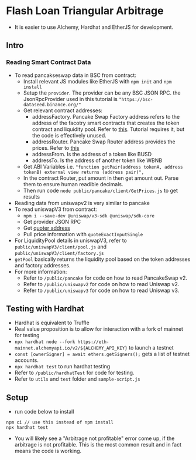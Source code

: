 # Flash Loan Triangular Arbitrage
- It is easier to use Alchemy, Hardhat and EtherJS for development.


## Intro

### Reading Smart Contract Data
- To read pancakseswap data in BSC from contract:
  - Install relevant JS modules like EtherJS with `npm init` and `npm install`
  - Setup the `provider`. The provider can be any BSC JSON RPC. the JsonRpcProvider used in this tutorial is `"https://bsc-dataseed.binance.org/"` 
  - Get relevant contract addresses:
    - addressFactory. Pancake Swap Factory address refers to the address of the facotry smart contracts that creates the token contract and liquidity pool. Refer to [this](https://docs.pancakeswap.finance/code/smart-contracts/pancakeswap-exchange/v2/factory-v2). Tutorial requires it, but the code is effectively unused.
    - addressRouter. Pancake Swap Router address provides the prices. Refer to [this](https://docs.pancakeswap.finance/code/smart-contracts/pancakeswap-exchange/v2/router-v2) 
    - addressFrom. Is the address of a token like BUSD
    - addressTo. Is the address of another token like WBNB
  - Get ABI Variables i.e. `"function getPair(address tokenA, address tokenB) external view returns (address pair)",`
  - In the contract Router, put amount in then get amount out. Parse them to ensure human readible decimals.
  - Then run code `node public/pancake/client/GetPrices.js` to get results
- Reading data from uniswapv2 is very similar to pancake
- To read uniswapV3 from contract:
  - `npm i --save-dev @uniswap/v3-sdk @uniswap/sdk-core`
  - Get provider JSON RPC
  - Get [quoter address](https://docs.uniswap.org/contracts/v3/reference/deployments)
  - Pull price information with `quoteExactInputSingle`
- For LiquidityPool details in uniswapV3, refer to `public/uniswapV3/client/pool.js` and `public/uniswapV3/client/factory.js`
- `getPool` basically returns the liquidity pool based on the token addresses and factory addresses.
- For more information:
  - Refer to `/public/pancake` for code on how to read PancakeSwap v2.
  - Refer to `/public/uniswapv2` for code on how to read Uniswap v2.
  - Refer to `/public/uniswapv3` for code on how to read Uniswap v3.

## Testing with Hardhat
- Hardhat is equivalent to Truffle
- Real value proposition is to allow for interaction with a fork of mainnet for testing
- `npx hardhat node --fork https://eth-mainnet.alchemyapi.io/v2/${ALCHEMY_API_KEY}` to launch a testnet
- `const [ownerSigner] = await ethers.getSigners();` gets a list of testnet accounts.
- `npx hardhat test` to run hardhat testing
- Refer to `/public/hardhatTest` for code for testing.
- Refer to `utils` and `test` folder and `sample-script.js`

## Setup
- run code below to install
```
npm ci // use this instead of npm install
npx hardhat test
```
- You will likely see a "Arbitrage not profitable" error come up, if the arbitrage is not profitable. This is the most common result and in fact means the code is working.
